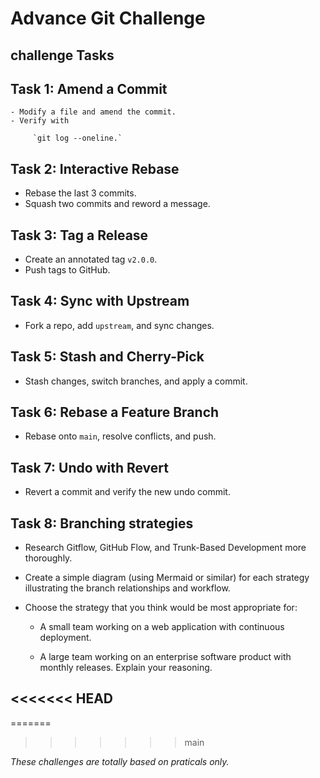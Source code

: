 # Advance Git Challenge

## challenge Tasks

  ## Task 1: Amend a Commit

    - Modify a file and amend the commit.
    - Verify with 

         `git log --oneline.`

  ## Task 2: Interactive Rebase

   - Rebase the last 3 commits.
   - Squash two commits and reword a message.

  ## Task 3: Tag a Release
  
   - Create an annotated tag `v2.0.0`.
   - Push tags to GitHub.

  ## Task 4: Sync with Upstream

   - Fork a repo, add `upstream`, and sync changes.

  ## Task 5: Stash and Cherry-Pick

   - Stash changes, switch branches, and apply a commit.

  ## Task 6: Rebase a Feature Branch

   - Rebase onto `main`, resolve conflicts, and push.

  ## Task 7: Undo with Revert

   - Revert a commit and verify the new undo commit.

  ## Task 8: Branching strategies

   - Research Gitflow, GitHub Flow, and Trunk-Based Development more thoroughly.

   - Create a simple diagram (using Mermaid or similar) for each strategy           illustrating the branch relationships and workflow.

   - Choose the strategy that you think would be most appropriate for:

     - A small team working on a web application with continuous deployment.

     - A large team working on an enterprise software product with monthly releases. Explain your reasoning.

<<<<<<< HEAD
---

=======
>>>>>>> main

*These challenges are totally based on praticals only.*

